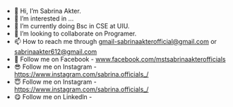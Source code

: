 - 👋 Hi, I’m Sabrina Akter.
- 👀 I’m interested in ...
- 🌱 I’m currently doing Bsc in CSE at UIU.
- 💞️ I’m looking to collaborate on Programer.
- 📫 How to reach me through gmail-sabrinaakterofficial@gmail.com or sabrinaakter612@gmail.com
- 🥳️ Follow me on Facebook - www.facebook.com/mstsabrinaakterofficials
- 😎 Follow me on Instagram - https://www.instagram.com/sabrina.officials_/
- 😇 Follow me on Instagram - https://www.instagram.com/sabrina.officials_/
- 😋 Follow me on Linkedln - 


<!---
Sabrina612/Sabrina612 is a ✨ special ✨ repository because its `README.md` (this file) appears on your GitHub profile.
You can click the Preview link to take a look at your changes.
--->
